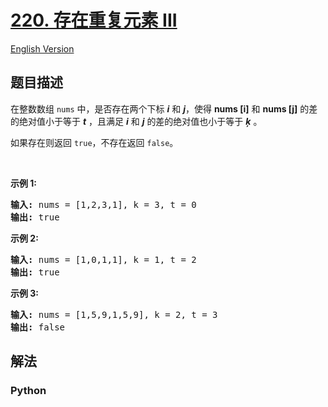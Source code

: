 # [220. 存在重复元素 III](https://leetcode-cn.com/problems/contains-duplicate-iii)

[English Version](/leetcode/0200-0299/0220.Contains%20Duplicate%20III/README_EN.md)

## 题目描述

<!-- 这里写题目描述 -->

<p>在整数数组 <code>nums</code> 中，是否存在两个下标 <strong><em>i</em></strong> 和 <strong><em>j</em></strong>，使得&nbsp;<strong>nums [i]</strong> 和&nbsp;<strong>nums [j]</strong>&nbsp;的差的绝对值小于等于 <em><strong>t</strong> </em>，且满足 <strong><em>i</em></strong> 和 <strong><em>j</em></strong> 的差的绝对值也小于等于 <em><strong>ķ</strong> </em>。</p>

<p>如果存在则返回 <code>true</code>，不存在返回 <code>false</code>。</p>

<p>&nbsp;</p>

<p><strong>示例&nbsp;1:</strong></p>

<pre><strong>输入:</strong> nums = [1,2,3,1], k<em> </em>= 3, t = 0
<strong>输出:</strong> true</pre>

<p><strong>示例 2:</strong></p>

<pre><strong>输入: </strong>nums = [1,0,1,1], k<em> </em>=<em> </em>1, t = 2
<strong>输出:</strong> true</pre>

<p><strong>示例 3:</strong></p>

<pre><strong>输入: </strong>nums = [1,5,9,1,5,9], k = 2, t = 3
<strong>输出:</strong> false</pre>


## 解法

<!-- 这里可写通用的实现逻辑 -->

<!-- tabs:start -->

### **Python**

<!-- 这里可写当前语言的特殊实现逻辑 -->

```python

```

<!-- tabs:end -->
